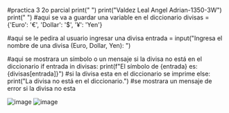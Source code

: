 #practica 3 2o parcial
print(" ")
print("Valdez Leal Angel Adrian-1350-3W")
print(" ")
#aqui se va a guardar una variable en el diccionario
divisas = {'Euro': '€', 'Dollar': '$', '¥': 'Yen'}

#aqui se le pedira al usuario ingresar una divisa
entrada = input("Ingresa el nombre de una divisa (Euro, Dollar, Yen): ")

#aqui se mostrara un símbolo o un mensaje si la divisa no está en el diccionario
if entrada in divisas:
    print(f"El símbolo de {entrada} es: {divisas[entrada]}") #si la divisa esta en el diccionario se imprime 
else:
    print("La divisa no está en el diccionario.") #se mostrara un mensaje de error si la divisa no esta


![image](https://github.com/user-attachments/assets/f797015b-4e9f-49f9-a052-96bb580c7468)
![image](https://github.com/user-attachments/assets/555674cf-4bb5-4819-a4e2-a6bc9b84b053)
